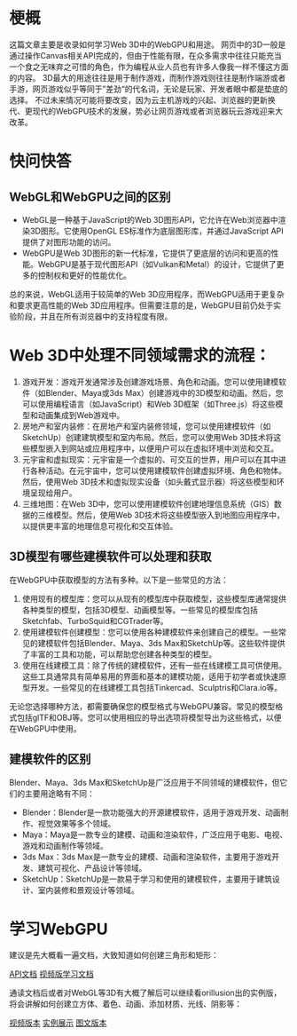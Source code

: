 # 梗概

这篇文章主要是收录如何学习Web 3D中的WebGPU和用途。
网页中的3D一般是通过操作Canvas相关API完成的，但由于性能有限，在众多需求中往往只能充当一个食之无味弃之可惜的角色，作为编程从业人员也有许多人像我一样不懂这方面的内容。
3D最大的用途往往是用于制作游戏，而制作游戏则往往是制作端游或者手游，网页游戏似乎等同于”差劲“的代名词，无论是玩家、开发者眼中都是垫底的选择。
不过未来情况可能将要改变，因为云主机游戏的兴起、浏览器的更新换代、更现代的WebGPU技术的发展，势必让网页游戏或者浏览器玩云游戏迎来大改革。

# 快问快答

## WebGL和WebGPU之间的区别

- WebGL是一种基于JavaScript的Web 3D图形API，它允许在Web浏览器中渲染3D图形。它使用OpenGL ES标准作为底层图形库，并通过JavaScript API提供了对图形功能的访问。
- WebGPU是Web 3D图形的新一代标准，它提供了更底层的访问和更高的性能。WebGPU是基于现代图形API（如Vulkan和Metal）的设计，它提供了更多的控制权和更好的性能优化。

总的来说，WebGL适用于较简单的Web 3D应用程序，而WebGPU适用于更复杂和要求更高性能的Web 3D应用程序。但需要注意的是，WebGPU目前仍处于实验阶段，并且在所有浏览器中的支持程度有限。

# Web 3D中处理不同领域需求的流程：

1. 游戏开发：游戏开发通常涉及创建游戏场景、角色和动画。您可以使用建模软件（如Blender、Maya或3ds Max）创建游戏中的3D模型和动画。然后，您可以使用编程语言（如JavaScript）和Web 3D框架（如Three.js）将这些模型和动画集成到Web游戏中。
2. 房地产和室内装修：在房地产和室内装修领域，您可以使用建模软件（如SketchUp）创建建筑模型和室内布局。然后，您可以使用Web 3D技术将这些模型嵌入到网站或应用程序中，以便用户可以在虚拟环境中浏览和交互。
3. 元宇宙和虚拟现实：元宇宙是一个虚拟的、可交互的世界，用户可以在其中进行各种活动。在元宇宙中，您可以使用建模软件创建虚拟环境、角色和物体。然后，使用Web 3D技术和虚拟现实设备（如头戴式显示器）将这些模型和环境呈现给用户。
4. 三维地图：在Web 3D中，您可以使用建模软件创建地理信息系统（GIS）数据的三维模型。然后，使用Web 3D技术将这些模型嵌入到地图应用程序中，以提供更丰富的地理信息可视化和交互体验。

## 3D模型有哪些建模软件可以处理和获取

在WebGPU中获取模型的方法有多种。以下是一些常见的方法：
1. 使用现有的模型库：您可以从现有的模型库中获取模型，这些模型库通常提供各种类型的模型，包括3D模型、动画模型等。一些常见的模型库包括Sketchfab、TurboSquid和CGTrader等。
2. 使用建模软件创建模型：您可以使用各种建模软件来创建自己的模型。一些常见的建模软件包括Blender、Maya、3ds Max和SketchUp等。这些软件提供了丰富的工具和功能，可以帮助您创建各种类型的模型。
3. 使用在线建模工具：除了传统的建模软件，还有一些在线建模工具可供使用。这些工具通常具有简单易用的界面和基本的建模功能，适用于初学者或快速原型开发。一些常见的在线建模工具包括Tinkercad、Sculptris和Clara.io等。

无论您选择哪种方法，都需要确保您的模型格式与WebGPU兼容。常见的模型格式包括glTF和OBJ等。您可以使用相应的导出选项将模型导出为这些格式，以便在WebGPU中使用。

## 建模软件的区别

Blender、Maya、3ds Max和SketchUp是广泛应用于不同领域的建模软件，但它们的主要用途略有不同：
- Blender：Blender是一款功能强大的开源建模软件，适用于游戏开发、动画制作、视觉效果等多个领域。
- Maya：Maya是一款专业的建模、动画和渲染软件，广泛应用于电影、电视、游戏和动画制作等领域。
- 3ds Max：3ds Max是一款专业的建模、动画和渲染软件，主要用于游戏开发、建筑可视化、产品设计等领域。
- SketchUp：SketchUp是一款易于学习和使用的建模软件，主要用于建筑设计、室内装修和景观设计等领域。

# 学习WebGPU

建议是先大概看一遍文档，大致知道如何创建三角形和矩形：

[API文档](https://doc.babylonjs.com/setup/support/webGPU)
[视频版学习文档](https://www.bilibili.com/video/BV11M41137UH)

通读文档后或者对WebGL等3D有大概了解后可以继续看orillusion出的实例版，将会讲解如何创建立方体、着色、动画、添加材质、光线、阴影等：

[视频版本](https://space.bilibili.com/1006136755/channel/collectiondetail?sid=385157)
[实例展示](https://orillusion.github.io/orillusion-webgpu-samples)
[图文版本](https://blog.csdn.net/m0_51146371/category_12015550.html)